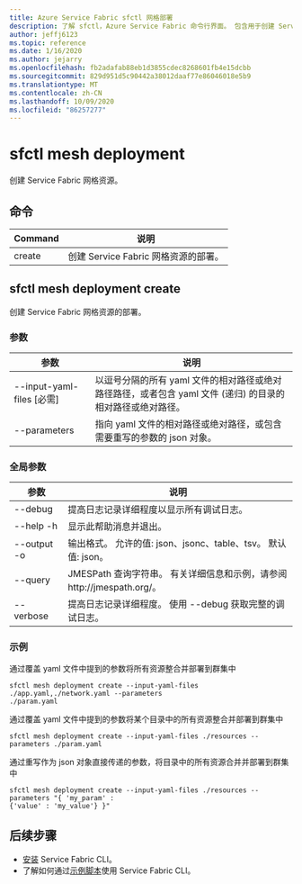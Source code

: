 ```yaml
---
title: Azure Service Fabric sfctl 网格部署
description: 了解 sfctl，Azure Service Fabric 命令行界面。 包含用于创建 Service Fabric 网格资源的命令的列表。
author: jeffj6123
ms.topic: reference
ms.date: 1/16/2020
ms.author: jejarry
ms.openlocfilehash: fb2adafab88eb1d3855cdec8268601fb4e15dcbb
ms.sourcegitcommit: 829d951d5c90442a38012daaf77e86046018e5b9
ms.translationtype: MT
ms.contentlocale: zh-CN
ms.lasthandoff: 10/09/2020
ms.locfileid: "86257277"
---
```

# <a name="sfctl-mesh-deployment"></a>sfctl mesh deployment
创建 Service Fabric 网格资源。

## <a name="commands"></a>命令

|Command|说明|
| --- | --- |
| create | 创建 Service Fabric 网格资源的部署。 |

## <a name="sfctl-mesh-deployment-create"></a>sfctl mesh deployment create
创建 Service Fabric 网格资源的部署。

### <a name="arguments"></a>参数

|参数|说明|
| --- | --- |
| --input-yaml-files [必需] | 以逗号分隔的所有 yaml 文件的相对路径或绝对路径路径，或者包含 yaml 文件 (递归) 的目录的相对路径或绝对路径。 |
| --parameters | 指向 yaml 文件的相对路径或绝对路径，或包含需要重写的参数的 json 对象。 |

### <a name="global-arguments"></a>全局参数

|参数|说明|
| --- | --- |
| --debug | 提高日志记录详细程度以显示所有调试日志。 |
| --help -h | 显示此帮助消息并退出。 |
| --output -o | 输出格式。  允许的值\: json、jsonc、table、tsv。  默认值\: json。 |
| --query | JMESPath 查询字符串。 有关详细信息和示例，请参阅 http\://jmespath.org/。 |
| --verbose | 提高日志记录详细程度。 使用 --debug 获取完整的调试日志。 |

### <a name="examples"></a>示例

通过覆盖 yaml 文件中提到的参数将所有资源整合并部署到群集中
``` 
sfctl mesh deployment create --input-yaml-files ./app.yaml,./network.yaml --parameters  
./param.yaml    
```

通过覆盖 yaml 文件中提到的参数将某个目录中的所有资源整合并部署到群集中

``` 
sfctl mesh deployment create --input-yaml-files ./resources --parameters ./param.yaml
```

通过重写作为 json 对象直接传递的参数，将目录中的所有资源合并并部署到群集中
``` 
sfctl mesh deployment create --input-yaml-files ./resources --parameters "{ 'my_param' :    
{'value' : 'my_value'} }"   
```

## <a name="next-steps"></a>后续步骤
- [安装](service-fabric-cli.md) Service Fabric CLI。
- 了解如何通过[示例脚本](./scripts/sfctl-upgrade-application.md)使用 Service Fabric CLI。
